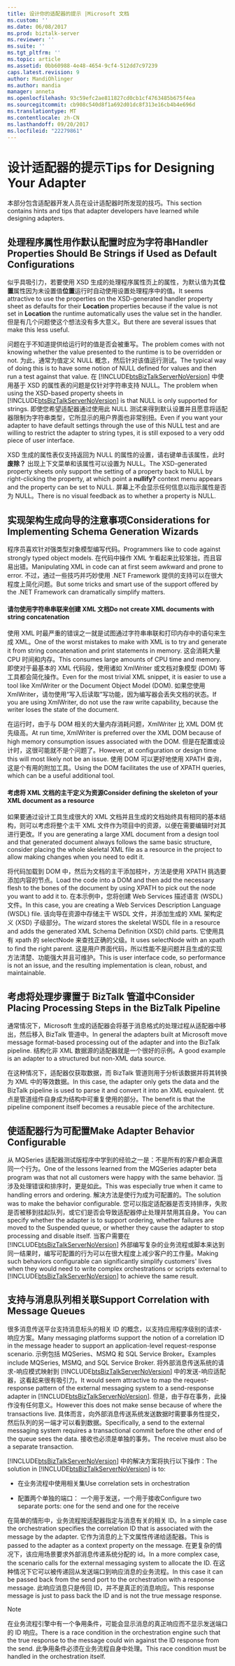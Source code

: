 ```yaml
---
title: 设计你的适配器的提示 |Microsoft 文档
ms.custom: ''
ms.date: 06/08/2017
ms.prod: biztalk-server
ms.reviewer: ''
ms.suite: ''
ms.tgt_pltfrm: ''
ms.topic: article
ms.assetid: 0bb60988-4e48-4654-9cf4-512dd7c97239
caps.latest.revision: 9
author: MandiOhlinger
ms.author: mandia
manager: anneta
ms.openlocfilehash: 93c59efc2ae811827cd0cb1cf4763485b675f4ea
ms.sourcegitcommit: cb908c540d8f1a692d01dc8f313e16cb4b4e696d
ms.translationtype: MT
ms.contentlocale: zh-CN
ms.lasthandoff: 09/20/2017
ms.locfileid: "22279861"
---
```

# <a name="tips-for-designing-your-adapter"></a><span data-ttu-id="28475-102">设计适配器的提示</span><span class="sxs-lookup"><span data-stu-id="28475-102">Tips for Designing Your Adapter</span></span>
<span data-ttu-id="28475-103">本部分包含适配器开发人员在设计适配器时所发现的技巧。</span><span class="sxs-lookup"><span data-stu-id="28475-103">This section contains hints and tips that adapter developers have learned while designing adapters.</span></span>  
  
## <a name="handler-properties-should-be-strings-if-used-as-default-configurations"></a><span data-ttu-id="28475-104">处理程序属性用作默认配置时应为字符串</span><span class="sxs-lookup"><span data-stu-id="28475-104">Handler Properties Should Be Strings if Used as Default Configurations</span></span>  
 <span data-ttu-id="28475-105">似乎具吸引力，若要使用 XSD 生成的处理程序属性页上的属性，为默认值为其**位置**属性因为未设置值**位置**运行时自动使用设置处理程序中的值。</span><span class="sxs-lookup"><span data-stu-id="28475-105">It seems attractive to use the properties on the XSD-generated handler property sheet as defaults for their **Location** properties because if the value is not set in **Location** the runtime automatically uses the value set in the handler.</span></span> <span data-ttu-id="28475-106">但是有几个问题使这个想法没有多大意义。</span><span class="sxs-lookup"><span data-stu-id="28475-106">But there are several issues that make this less useful.</span></span>  
  
 <span data-ttu-id="28475-107">问题在于不知道提供给运行时的值是否会被重写。</span><span class="sxs-lookup"><span data-stu-id="28475-107">The problem comes with not knowing whether the value presented to the runtime is to be overridden or not.</span></span> <span data-ttu-id="28475-108">为此，通常为值定义 NULL 概念，然后针对该值运行测试。</span><span class="sxs-lookup"><span data-stu-id="28475-108">The typical way of doing this is to have some notion of NULL defined for values and then run a test against that value.</span></span> <span data-ttu-id="28475-109">在 [!INCLUDE[btsBizTalkServerNoVersion](../includes/btsbiztalkservernoversion-md.md)] 中使用基于 XSD 的属性表的问题是仅针对字符串支持 NULL。</span><span class="sxs-lookup"><span data-stu-id="28475-109">The problem when using the XSD-based property sheets in [!INCLUDE[btsBizTalkServerNoVersion](../includes/btsbiztalkservernoversion-md.md)] is that NULL is only supported for strings.</span></span> <span data-ttu-id="28475-110">即使您希望适配器通过使用此 NULL 测试来得到默认设置并且愿意将适配器限制为字符串类型，它所显示的用户界面也非常别扭。</span><span class="sxs-lookup"><span data-stu-id="28475-110">Even if you want your adapter to have default settings through the use of this NULL test and are willing to restrict the adapter to string types, it is still exposed to a very odd piece of user interface.</span></span>  
  
 <span data-ttu-id="28475-111">XSD 生成的属性表仅支持返回为 NULL 的属性的设置，请右键单击该属性，此时**废除？** 出现上下文菜单和该属性可以设置为 NULL。</span><span class="sxs-lookup"><span data-stu-id="28475-111">The XSD-generated property sheets only support the setting of a property back to NULL by right-clicking the property, at which point a **nullify?** context menu appears and the property can be set to NULL.</span></span> <span data-ttu-id="28475-112">屏幕上不会显示任何信息以指示属性是否为 NULL。</span><span class="sxs-lookup"><span data-stu-id="28475-112">There is no visual feedback as to whether a property is NULL.</span></span>  
  
## <a name="considerations-for-implementing-schema-generation-wizards"></a><span data-ttu-id="28475-113">实现架构生成向导的注意事项</span><span class="sxs-lookup"><span data-stu-id="28475-113">Considerations for Implementing Schema Generation Wizards</span></span>  
 <span data-ttu-id="28475-114">程序员喜欢针对强类型对象模型编写代码。</span><span class="sxs-lookup"><span data-stu-id="28475-114">Programmers like to code against strongly typed object models.</span></span> <span data-ttu-id="28475-115">在代码中操作 XML 乍看起来比较笨拙，而且容易出错。</span><span class="sxs-lookup"><span data-stu-id="28475-115">Manipulating XML in code can at first seem awkward and prone to error.</span></span> <span data-ttu-id="28475-116">不过，通过一些技巧并巧妙使用 .NET Framework 提供的支持可以在很大程度上简化问题。</span><span class="sxs-lookup"><span data-stu-id="28475-116">But some tricks and smart use of the support offered by the .NET Framework can dramatically simplify matters.</span></span>  
  
#### <a name="do-not-create-xml-documents-with-string-concatenation"></a><span data-ttu-id="28475-117">请勿使用字符串串联来创建 XML 文档</span><span class="sxs-lookup"><span data-stu-id="28475-117">Do not create XML documents with string concatenation</span></span>  
 <span data-ttu-id="28475-118">使用 XML 时最严重的错误之一就是试图通过字符串串联和打印内存中的语句来生成 XML。</span><span class="sxs-lookup"><span data-stu-id="28475-118">One of the worst mistakes to make with XML is to try and generate it from string concatenation and print statements in memory.</span></span> <span data-ttu-id="28475-119">这会消耗大量 CPU 时间和内存。</span><span class="sxs-lookup"><span data-stu-id="28475-119">This consumes large amounts of CPU time and memory.</span></span> <span data-ttu-id="28475-120">即使对于最基本的 XML 代码段，使用诸如 XmlWriter 或文档对象模型 (DOM) 等工具都会简化操作。</span><span class="sxs-lookup"><span data-stu-id="28475-120">Even for the most trivial XML snippet, it is easier to use a tool like XmlWriter or the Document Object Model (DOM).</span></span> <span data-ttu-id="28475-121">如果您使用 XmlWriter，请勿使用“写入后读取”写功能，因为编写器会丢失文档的状态。</span><span class="sxs-lookup"><span data-stu-id="28475-121">If you are using XmlWriter, do not use the raw write capability, because the writer loses the state of the document.</span></span>  
  
 <span data-ttu-id="28475-122">在运行时，由于与 DOM 相关的大量内存消耗问题，XmlWriter 比 XML DOM 优先级高。</span><span class="sxs-lookup"><span data-stu-id="28475-122">At run time, XmlWriter is preferred over the XML DOM because of high memory consumption issues associated with the DOM.</span></span> <span data-ttu-id="28475-123">但是在配置或设计时，这很可能就不是个问题了。</span><span class="sxs-lookup"><span data-stu-id="28475-123">However, at configuration or design time this will most likely not be an issue.</span></span> <span data-ttu-id="28475-124">使用 DOM 可以更好地使用 XPATH 查询，这是个有用的附加工具。</span><span class="sxs-lookup"><span data-stu-id="28475-124">Using the DOM facilitates the use of XPATH queries, which can be a useful additional tool.</span></span>  
  
#### <a name="consider-defining-the-skeleton-of-your-xml-document-as-a-resource"></a><span data-ttu-id="28475-125">考虑将 XML 文档的主干定义为资源</span><span class="sxs-lookup"><span data-stu-id="28475-125">Consider defining the skeleton of your XML document as a resource</span></span>  
 <span data-ttu-id="28475-126">如果要通过设计工具生成很大的 XML 文档并且生成的文档始终具有相同的基本结构，则可以考虑将整个主干 XML 文件作为项目中的资源，以便在需要编辑时对其进行更改。</span><span class="sxs-lookup"><span data-stu-id="28475-126">If you are generating a large XML document from a design tool and that generated document always follows the same basic structure, consider placing the whole skeletal XML file as a resource in the project to allow making changes when you need to edit it.</span></span>  
  
 <span data-ttu-id="28475-127">将代码加载到 DOM 中，然后为文档的主干添加枝叶，方法是使用 XPATH 挑选要添加内容的节点。</span><span class="sxs-lookup"><span data-stu-id="28475-127">Load the code into a DOM and then add the necessary flesh to the bones of the document by using XPATH to pick out the node you want to add it to.</span></span> <span data-ttu-id="28475-128">在本示例中，您将创建 Web Services 描述语言 (WSDL) 文件。</span><span class="sxs-lookup"><span data-stu-id="28475-128">In this case, you are creating a Web Services Description Language (WSDL) file.</span></span> <span data-ttu-id="28475-129">该向导在资源中存储主干 WSDL 文件，并添加生成的 XML 架构定义 (XSD) 子级部分。</span><span class="sxs-lookup"><span data-stu-id="28475-129">The wizard stores the skeletal WSDL file in a resource and adds the generated XML Schema Definition (XSD) child parts.</span></span> <span data-ttu-id="28475-130">它使用具有 xpath 的 selectNode 来查找正确的父级。</span><span class="sxs-lookup"><span data-stu-id="28475-130">It uses selectNode with an xpath to find the right parent.</span></span> <span data-ttu-id="28475-131">这是用户界面代码，所以性能不是问题并且生成的实现方法清楚、功能强大并且可维护。</span><span class="sxs-lookup"><span data-stu-id="28475-131">This is user interface code, so performance is not an issue, and the resulting implementation is clean, robust, and maintainable.</span></span>  
  
## <a name="consider-placing-processing-steps-in-the-biztalk-pipeline"></a><span data-ttu-id="28475-132">考虑将处理步骤置于 BizTalk 管道中</span><span class="sxs-lookup"><span data-stu-id="28475-132">Consider Placing Processing Steps in the BizTalk Pipeline</span></span>  
 <span data-ttu-id="28475-133">通常情况下，Microsoft 生成的适配器会将基于消息格式的处理过程从适配器中移出，然后移入 BizTalk 管道中。</span><span class="sxs-lookup"><span data-stu-id="28475-133">In general the adapters built at Microsoft move message format-based processing out of the adapter and into the BizTalk pipeline.</span></span> <span data-ttu-id="28475-134">结构化非 XML 数据源的适配器就是一个很好的示例。</span><span class="sxs-lookup"><span data-stu-id="28475-134">A good example is an adapter to a structured but non-XML data source.</span></span>  
  
 <span data-ttu-id="28475-135">在这种情况下，适配器仅获取数据，而 BizTalk 管道则用于分析该数据并将其转换为 XML 中的等效数据。</span><span class="sxs-lookup"><span data-stu-id="28475-135">In this case, the adapter only gets the data and the BizTalk pipeline is used to parse it and convert it into an XML equivalent.</span></span> <span data-ttu-id="28475-136">优点是管道组件自身成为结构中可重复使用的部分。</span><span class="sxs-lookup"><span data-stu-id="28475-136">The benefit is that the pipeline component itself becomes a reusable piece of the architecture.</span></span>  
  
## <a name="make-adapter-behavior-configurable"></a><span data-ttu-id="28475-137">使适配器行为可配置</span><span class="sxs-lookup"><span data-stu-id="28475-137">Make Adapter Behavior Configurable</span></span>  
 <span data-ttu-id="28475-138">从 MQSeries 适配器测试版程序中学到的经验之一是：不是所有的客户都会满意同一个行为。</span><span class="sxs-lookup"><span data-stu-id="28475-138">One of the lessons learned from the MQSeries adapter beta program was that not all customers were happy with the same behavior.</span></span> <span data-ttu-id="28475-139">当涉及处理错误和排序时，更是如此。</span><span class="sxs-lookup"><span data-stu-id="28475-139">This was especially true when it came to handling errors and ordering.</span></span> <span data-ttu-id="28475-140">解决方法是使行为成为可配置的。</span><span class="sxs-lookup"><span data-stu-id="28475-140">The solution was to make the behavior configurable.</span></span> <span data-ttu-id="28475-141">您可以指定适配器是否支持排序，失败是否被移到挂起队列，或它们是否会导致适配器停止处理并禁用其自身。</span><span class="sxs-lookup"><span data-stu-id="28475-141">You can specify whether the adapter is to support ordering, whether failures are moved to the Suspended queue, or whether they cause the adapter to stop processing and disable itself.</span></span> <span data-ttu-id="28475-142">当客户需要在 [!INCLUDE[btsBizTalkServerNoVersion](../includes/btsbiztalkservernoversion-md.md)] 外部编写复杂的业务流程或脚本来达到同一结果时，编写可配置的行为可以在很大程度上减少客户的工作量。</span><span class="sxs-lookup"><span data-stu-id="28475-142">Making such behaviors configurable can significantly simplify customers' lives when they would need to write complex orchestrations or scripts external to [!INCLUDE[btsBizTalkServerNoVersion](../includes/btsbiztalkservernoversion-md.md)] to achieve the same result.</span></span>  
  
## <a name="support-correlation-with-message-queues"></a><span data-ttu-id="28475-143">支持与消息队列相关联</span><span class="sxs-lookup"><span data-stu-id="28475-143">Support Correlation with Message Queues</span></span>  
 <span data-ttu-id="28475-144">很多消息传送平台支持消息标头的相关 ID 的概念，以支持应用程序级别的请求-响应方案。</span><span class="sxs-lookup"><span data-stu-id="28475-144">Many messaging platforms support the notion of a correlation ID in the message header to support an application-level request-response scenario.</span></span> <span data-ttu-id="28475-145">示例包括 MQSeries、MSMQ 和 SQL Service Broker。</span><span class="sxs-lookup"><span data-stu-id="28475-145">Examples include MQSeries, MSMQ, and SQL Service Broker.</span></span> <span data-ttu-id="28475-146">将外部消息传送系统的请求-响应模式映射到 [!INCLUDE[btsBizTalkServerNoVersion](../includes/btsbiztalkservernoversion-md.md)] 中的发送-响应适配器，这看起来很有吸引力。</span><span class="sxs-lookup"><span data-stu-id="28475-146">It would seem attractive to map the request-response pattern of the external messaging system to a send-response adapter in [!INCLUDE[btsBizTalkServerNoVersion](../includes/btsbiztalkservernoversion-md.md)].</span></span> <span data-ttu-id="28475-147">但是，由于存在事务，此操作没有任何意义。</span><span class="sxs-lookup"><span data-stu-id="28475-147">However this does not make sense because of where the transactions live.</span></span> <span data-ttu-id="28475-148">具体而言，向外部消息传送系统发送数据时需要事务性提交，然后队列的另一端才可以看到数据。</span><span class="sxs-lookup"><span data-stu-id="28475-148">Specifically, a send to the external messaging system requires a transactional commit before the other end of the queue sees the data.</span></span> <span data-ttu-id="28475-149">接收也必须是单独的事务。</span><span class="sxs-lookup"><span data-stu-id="28475-149">The receive must also be a separate transaction.</span></span>  
  
 <span data-ttu-id="28475-150">[!INCLUDE[btsBizTalkServerNoVersion](../includes/btsbiztalkservernoversion-md.md)] 中的解决方案将执行以下操作：</span><span class="sxs-lookup"><span data-stu-id="28475-150">The solution in [!INCLUDE[btsBizTalkServerNoVersion](../includes/btsbiztalkservernoversion-md.md)] is to:</span></span>  
  
-   <span data-ttu-id="28475-151">在业务流程中使用相关集</span><span class="sxs-lookup"><span data-stu-id="28475-151">Use correlation sets in orchestration</span></span>  
  
-   <span data-ttu-id="28475-152">配置两个单独的端口： 一个用于发送，一个用于接收</span><span class="sxs-lookup"><span data-stu-id="28475-152">Configure two separate ports: one for the send and one for the receive</span></span>  
  
 <span data-ttu-id="28475-153">在简单的情形中，业务流程按适配器指定与消息有关的相关 ID。</span><span class="sxs-lookup"><span data-stu-id="28475-153">In a simple case the orchestration specifies the correlation ID that is associated with the message by the adapter.</span></span> <span data-ttu-id="28475-154">它作为消息的上下文属性传递给适配器。</span><span class="sxs-lookup"><span data-stu-id="28475-154">This is passed to the adapter as a context property on the message.</span></span> <span data-ttu-id="28475-155">在更复杂的情况下，该应用场景要求外部消息传递系统分配的 id。</span><span class="sxs-lookup"><span data-stu-id="28475-155">In a more complex case, the scenario calls for the external messaging system to allocate the ID.</span></span> <span data-ttu-id="28475-156">在这种情况下它可以被传递回从发送端口到响应消息的业务流程。</span><span class="sxs-lookup"><span data-stu-id="28475-156">In this case it can be passed back from the send port to the orchestration with a response message.</span></span> <span data-ttu-id="28475-157">此响应消息只是传回 ID，并不是真正的消息响应。</span><span class="sxs-lookup"><span data-stu-id="28475-157">This response message is just to pass back the ID and is not the true message response.</span></span>  
  
> [!NOTE]
>  <span data-ttu-id="28475-158">在业务流程引擎中有一个争用条件，可能会显示消息的真正响应而不显示发送端口的 ID 响应。</span><span class="sxs-lookup"><span data-stu-id="28475-158">There is a race condition in the orchestration engine such that the true response to the message could win against the ID response from the send.</span></span> <span data-ttu-id="28475-159">此争用条件必须在业务流程自身中处理。</span><span class="sxs-lookup"><span data-stu-id="28475-159">This race condition must be handled in the orchestration itself.</span></span>